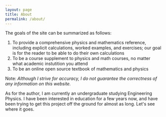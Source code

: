 ```yaml
---
layout: page
title: About
permalink: /about/
---
```



The goals of the site can be summarized as follows:

1. To provide a comprehensive physics and mathematics reference, including explicit calculations, worked examples, and exercises; our goal is for the reader to be able to do their own calculations
2. To be a course supplement to physics and math courses, no matter what academic instutition you attend
3. To be an online open source textbook of mathematics and physics


Note: *Although I strive for accuracy, I do not guarantee the correctness of any information on this website.*

As for the author, I am currently an undergraduate studying Engineering Physics. I have been interested in education for a few years now, and have been trying to get this project off the ground for almost as long. Let's see where it goes. 


